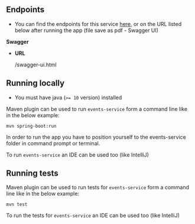 ## Endpoints

- You can find the endpoints for this service [here](https://github.com/MasovicHaris/event4u/wiki/Events-service---endpoints), or on the URL listed below after running the app (file save as pdf - Swagger UI)

**Swagger**
* **URL**

  /swagger-ui.html

## Running locally

- You must have java (`>= 10` version) installed

Maven plugin can be used to run `events-service` form a command line like in the below example:

```mvn spring-boot:run```

In order to run the app you have to position yourself to the events-service folder in command prompt or terminal.

To run `events-service` an IDE can be used too (like IntelliJ)

## Running tests

Maven plugin can be used to run tests for `events-service` form a command line like in the below example:

```mvn test```

To run the tests for `events-service` an IDE can be used too (like IntelliJ)

